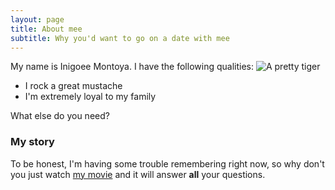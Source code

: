 ```yaml
---
layout: page
title: About mee
subtitle: Why you'd want to go on a date with mee
---
```


My name is Inigoee Montoya. I have the following qualities:
![A pretty tiger](https://upload.wikimedia.org/wikipedia/commons/5/56/Tiger.50.jpg)

- I rock a great mustache
- I'm extremely loyal to my family

What else do you need?

### My story

To be honest, I'm having some trouble remembering right now, so why don't you just watch [my movie](https://en.wikipedia.org/wiki/The_Princess_Bride_%28film%29) and it will answer **all** your questions.
